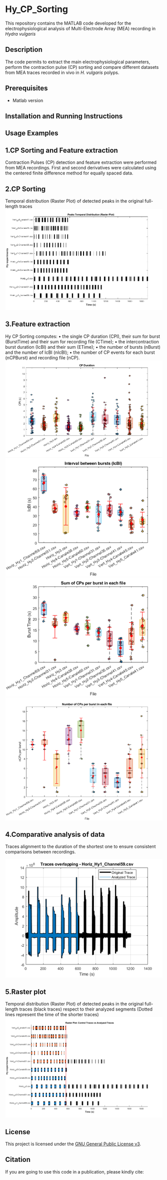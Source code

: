 # Hy_CP_Sorting
This repository contains the MATLAB code developed for the  electrophysiological analysis of Multi-Electrode Array (MEA) recording in *Hydra vulgaris* 

## Description
The code permits to extract the main electrophysiological parameters, perform the contraction pulse (CP) sorting and compare different datasets from MEA traces recorded in vivo in *H. vulgaris* polyps. 

## Prerequisites
- Matlab version 

## Installation and Running Instructions

 
## Usage Examples
## 1.CP Sorting and Feature extraction 

Contraction Pulses (CP) detection and feature extraction were performed from MEA recordings. First and second derivatives were calculated using the centered finite difference method for equally spaced data.
<!--![alt tag](images/HY_Rec.png)-->

## 2.CP Sorting 

Temporal distribution (Raster Plot) of detected peaks in the original full-length traces 
![alt tag](images/RasterPlot_1.png)

## 3.Feature extraction 

Hy CP Sorting computes:
• the single CP duration (CPI), their sum for burst (BurstTime) and their sum
for recording file (CTime);
• the intercontraction burst duration (IcBI) and their sum (ETime);
• the number of bursts (nBurst) and the number of IcBI (nIcBI);
• the number of CP events for each burst (nCPBurst) and recording file (nCP).
![alt tag](images/CPI.png)
![alt tag](images/IcBI.png)
![alt tag](images/Sum_CPburst.png)
![alt tag](images/N_CPburst.png)

## 4.Comparative analysis of data

Traces alignment to the duration of the shortest one to ensure consistent comparisons between recordings.

![alt tag](images/Overlap.png)

## 5.Raster plot

Temporal distribution (Raster Plot) of detected peaks in the original full-length traces (black traces) respect to their analyzed segments (Dotted lines represent the time of the shorter traces)
![alt tag](images/RasterPlot_2.png)

## License

This project is licensed under the [GNU General Public License v3](https://www.gnu.org/licenses/gpl-3.0.html).

## Citation

If you are going to use this code in a publication, please kindly cite:


